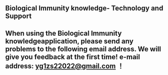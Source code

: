 ## Biological Immunity knowledge- Technology and Support


## When using the Biological Immunity knowledgeapplication, please send any problems to the following email address. We will give you feedback at the first time! e-mail address: yg1zs22022@gmail.com ！
